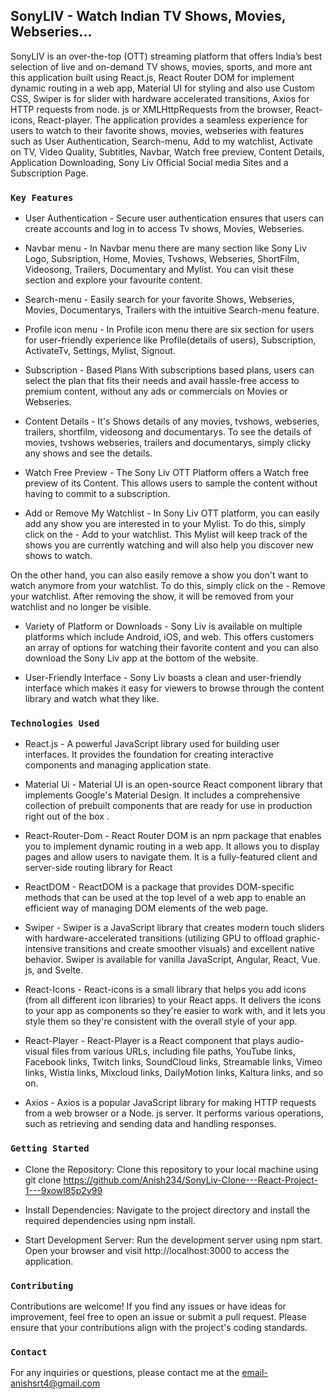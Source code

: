 ## SonyLIV - Watch Indian TV Shows, Movies, Webseries...
SonyLIV is an over-the-top (OTT) streaming platform that offers India’s best selection of live and on-demand TV shows, movies, sports, and more ant this application built using React.js, React Router DOM for implement dynamic routing in a web app, Material UI for styling and also use Custom CSS, Swiper is for slider with hardware accelerated transitions, Axios for HTTP requests from node. js or XMLHttpRequests from the browser, React-icons, React-player. The application provides a seamless experience for users to watch to their favorite shows, movies, webseries with features such as User Authentication, Search-menu, Add to my watchlist, Activate on TV, Video Quality, Subtitles, Navbar, Watch free preview, Content Details, Application Downloading, Sony Liv Official Social media Sites and a Subscription Page.


### `Key Features`

* User Authentication - Secure user authentication ensures that users can create accounts and log in to access Tv shows, Movies, Webseries.

* Navbar menu - In Navbar menu there are many section like Sony Liv Logo, Subsription, Home, Movies, Tvshows, Webseries, ShortFilm, Videosong, Trailers, Documentary and Mylist. You can visit these section and explore your favourite content.

* Search-menu - Easily search for your favorite Shows, Webseries, Movies, Documentarys, Trailers  with the intuitive Search-menu feature.

* Profile icon menu - In Profile icon menu there are six section for users for user-friendly experience like Profile(details of users), Subscription, ActivateTv, Settings, Mylist, Signout.

* Subscription - Based Plans With subscriptions based plans, users can select the plan that fits their needs and avail hassle-free access to premium content, without any ads or commercials on Movies or Webseries.

* Content Details - It's Shows details of any movies, tvshows, webseries, trailers, shortfilm, videosong and documentarys. To see the details of movies, tvshows webseries, trailers and documentarys, simply clicky any shows and see the details.

* Watch Free Preview - The Sony Liv OTT Platform offers a Watch free preview of its Content. This allows users to sample the content without having to commit to a subscription.

* Add or Remove My Watchlist - In Sony Liv OTT platform, you can easily add any show you are interested in to your Mylist. To do this, simply click on the - Add to your watchlist. This Mylist will keep track of the shows you are currently watching and will also help you discover new shows to watch.

On the other hand, you can also easily remove a show you don't want to watch anymore from your watchlist. To do this, simply click on the - Remove your watchlist. After removing the show, it will be removed from your watchlist and no longer be visible.

* Variety of Platform or Downloads - Sony Liv is available on multiple platforms which include Android, iOS, and web. This offers customers an array of options for watching their favorite content and you can also download the Sony Liv app at the bottom of the website.

* User-Friendly Interface - Sony Liv boasts a clean and user-friendly interface which makes it easy for viewers to browse through the content library and watch what they like.


### `Technologies Used`
* React.js - A powerful JavaScript library used for building user interfaces. It provides the foundation for creating interactive components and managing application state.

* Material Ui - Material UI is an open-source React component library that implements Google's Material Design. It includes a comprehensive collection of prebuilt components that are ready for use in production right out of the box .

* React-Router-Dom - React Router DOM is an npm package that enables you to implement dynamic routing in a web app. It allows you to display pages and allow users to navigate them. It is a fully-featured client and server-side routing library for React

* ReactDOM - ReactDOM is a package that provides DOM-specific methods that can be used at the top level of a web app to enable an efficient way of managing DOM elements of the web page.

* Swiper - Swiper is a JavaScript library that creates modern touch sliders with hardware-accelerated transitions (utilizing GPU to offload graphic-intensive transitions and create smoother visuals) and excellent native behavior. Swiper is available for vanilla JavaScript, Angular, React, Vue. js, and Svelte.

* React-Icons - React-icons is a small library that helps you add icons (from all different icon libraries) to your React apps. It delivers the icons to your app as components so they're easier to work with, and it lets you style them so they're consistent with the overall style of your app.

* React-Player - React-Player is a React component that plays audio-visual files from various URLs, including file paths, YouTube links, Facebook links, Twitch links, SoundCloud links, Streamable links, Vimeo links, Wistia links, Mixcloud links, DailyMotion links, Kaltura links, and so on.

* Axios - Axios is a popular JavaScript library for making HTTP requests from a web browser or a Node. js server. It performs various operations, such as retrieving and sending data and handling responses.


### `Getting Started`
* Clone the Repository: Clone this repository to your local machine using git clone https://github.com/Anish234/SonyLiv-Clone---React-Project-1---9xowl85p2y99

* Install Dependencies: Navigate to the project directory and install the required dependencies using npm install.

* Start Development Server: Run the development server using npm start. Open your browser and visit http://localhost:3000 to access the application.


### `Contributing`
Contributions are welcome! If you find any issues or have ideas for improvement, feel free to open an issue or submit a pull request. Please ensure that your contributions align with the project's coding standards.


### `Contact`
For any inquiries or questions, please contact me at the email-anishsrt4@gmail.com
